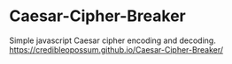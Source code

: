 # Caesar-Cipher-Breaker
Simple javascript Caesar cipher encoding and decoding.  
https://credibleopossum.github.io/Caesar-Cipher-Breaker/
